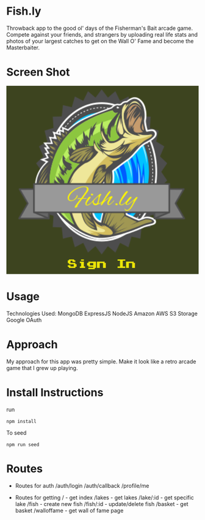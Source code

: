 # Fish.ly

Throwback app to the good ol' days of the Fisherman's Bait arcade game.
Compete against your friends, and strangers by uploading real life stats and photos of your largest catches to get on the Wall O' Fame and become the Masterbaiter.


# Screen Shot
![Image](./screenshot.png?raw=true)

# Usage

Technologies Used:
MongoDB
ExpressJS
NodeJS
Amazon AWS S3 Storage
Google OAuth


# Approach
My approach for this app was pretty simple.
Make it look like a retro arcade game that I grew up playing.

# Install Instructions
run 

```
npm install
```

To seed
```
npm run seed
```

# Routes
* Routes for auth
/auth/login
/auth/callback
/profile/me

* Routes for getting
/ - get index
/lakes - get lakes
/lake/:id - get specific lake
/fish - create new fish
/fish/:id - update/delete fish
/basket - get basket
/walloffame - get wall of fame page
